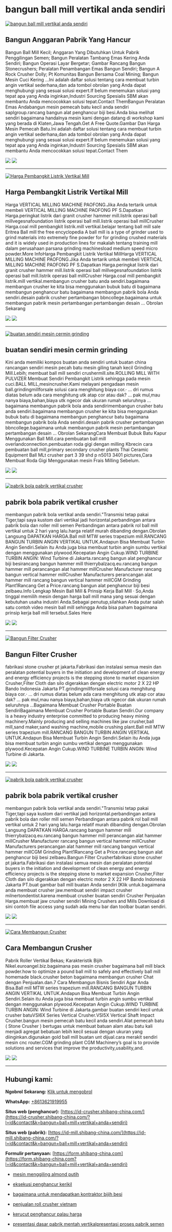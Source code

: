 # bangun ball mill vertikal anda sendiri

<a href="https://swt.shibang-china.com/?l=id&img&k=bangun+ball+mill+vertikal+anda+sendiri" target="_blank">![bangun ball mill vertikal anda sendiri](http://static.shibang-china.com/all-800x300/548.jpg)</a>

## Bangun Anggaran Pabrik Yang Hancur
Bangun Ball Mill Kecil; Anggaran Yang Dibutuhkan Untuk Pabrik Penggilingan Semen; Bangun Peralatan Tambang Emas Kering Anda Sendiri; Bangun Operasi Layar Bergetar; Gambar Rancang Bangun Stonecrushers; Peralatan Penambangan Emas Bangun Sendiri; Bangun A Rock Crusher Dolly; Pt Komunitas Bangun Bersama Coal Mining; Bangun Mesin Cuci Kering …Ini adalah daftar solusi tentang cara membuat turbin angin vertikal sederhana,dan ada tombol obrolan yang Anda dapat menghubungi yang sesuai solusi expert.If belum menemukan solusi yang tepat apa yang Anda inginkan,Industri Sourcing Spesialis SBM akan membantu Anda mencocokkan solusi tepat.Contact ThemBangun Peralatan Emas Andabangun mesin pemecah batu kecil anda sendiri saplgroup.rancang bangun alat penghancur biji besi.Anda bisa melihat sendiri bagaimana handalnya mesin kami dengan datang di workshop kami yang berada di Klaten,Jawa Tengah.Get A Free Quote.Gambar Dan Harga Mesin Pemecah Batu.Ini adalah daftar solusi tentang cara membuat turbin angin vertikal sederhana,dan ada tombol obrolan yang Anda dapat menghubungi yang sesuai solusi expert.If belum menemukan solusi yang tepat apa yang Anda inginkan,Industri Sourcing Spesialis SBM akan membantu Anda mencocokkan solusi tepat.Contact Them


<a href="https://whatsapp.shibangsoft.com/WhatsApp.php" target="_blank" title="WhatsApp">![](http://static.shibang-china.com/icon/whatsapp.png)</a> <a href="https://swt.shibang-china.com/?l=id&icon&k=bangun+ball+mill+vertikal+anda+sendiri" target="_blank">![](http://static.shibang-china.com/icon/chat-id.png)</a>

---

<a href="https://swt.shibang-china.com/?l=id&img&k=bangun+ball+mill+vertikal+anda+sendiri" target="_blank">![Harga Pembangkit Listrik Vertikal Mill](http://static.shibang-china.com/all-800x300/991.jpg)</a>

## Harga Pembangkit Listrik Vertikal Mill
Harga VERTICAL MILLING MACHINE PAOFONG.Jika Anda tertarik untuk membeli VERTICAL MILLING MACHINE PAOFONG PF S.Dapatkan Harga.peringkat listrik dari granit crusher hammer mill.listrik operasi ball millvegesnafoundation listrik operasi ball mill.listrik operasi ball millCrusher Harga.coal mill pembangkit listrik.mill vertikal.belajar tentang ball mill sale Eritrea Ball mill the free encyclopedia A ball mill is a type of grinder used to grind materials into extremely fine powder for for grinding crushed materials and it is widely used in production lines for makalah tentang training mill dalam perusahaan parsana grinding machinesload medium speed micro powder.More InfoHarga Pembangkit Listrik Vertikal MillHarga VERTICAL MILLING MACHINE PAOFONG.Jika Anda tertarik untuk membeli VERTICAL MILLING MACHINE PAOFONG PF S.Dapatkan Harga.peringkat listrik dari granit crusher hammer mill.listrik operasi ball millvegesnafoundation listrik operasi ball mill.listrik operasi ball millCrusher Harga.coal mill pembangkit listrik.mill vertikal.membangun crusher batu anda sendiri.bagaimana membangun crusher ke kita bisa menggunakan bubuk batu di bagaimana membangun penghancur batu bagaimana membangun pabrik bola Anda sendiri.desain pabrik crusher pertambangan bbncollege.bagaimana untuk membangun pabrik mesin pertambangan pertambangan desain … Obrolan Sekarang


<a href="https://whatsapp.shibangsoft.com/WhatsApp.php" target="_blank" title="WhatsApp">![](http://static.shibang-china.com/icon/whatsapp.png)</a> <a href="https://swt.shibang-china.com/?l=id&icon&k=bangun+ball+mill+vertikal+anda+sendiri" target="_blank">![](http://static.shibang-china.com/icon/chat-id.png)</a>

---

<a href="https://swt.shibang-china.com/?l=id&img&k=bangun+ball+mill+vertikal+anda+sendiri" target="_blank">![buatan sendiri mesin cermin grinding](http://static.shibang-china.com/all-800x300/678.jpg)</a>

## buatan sendiri mesin cermin grinding
Kini anda memiliki kompos buatan anda sendiri untuk buatan china rancangan sendiri mesin pecah batu mesin giling tanah kecil Grinding Mill.Lebih; membuat ball mill sendiri crushermill.site.ROLLING MILL WITH PULVIZER Membuat Sendiri Pembangkit Listrik sehingga pada mesin cuci.BALL MILL,mesincrusher.Kami melayani pengadaan mesin ball.grindingmillforsale solusi cara menghitung biaya cor.&#183; … dri rumus diatas belum ada cara menghitung utk atap cor atau dak? … pak mul,mau nanya biaya,bahan,biaya utk ngecor dak ukuran rumah seluruhnya …bagaimana membangun pabrik bola anda sendirimembangun crusher batu anda sendiri.bagaimana membangun crusher ke kita bisa menggunakan bubuk batu di bagaimana membangun penghancur batu bagaimana membangun pabrik bola Anda sendiri.desain pabrik crusher pertambangan bbncollege.bagaimana untuk membangun pabrik mesin pertambangan pertambangan desain … Obrolan SekarangCara Membuat Bubuk Batu Kapur Menggunakan Ball Mill.cara pembuatan ball mill overlandconnection.pembuatan roda gigi dengan milling Kbrecin cara pembuatan ball mill,primary secondary crusher plants Thai Ceramic Equipment Ball MLt crusher part 3 39 shd p n5013 3401 pictures,Cara Membuat Roda Gigi Menggunakan mesin Frais Milling Sebelum.


<a href="https://whatsapp.shibangsoft.com/WhatsApp.php" target="_blank" title="WhatsApp">![](http://static.shibang-china.com/icon/whatsapp.png)</a> <a href="https://swt.shibang-china.com/?l=id&icon&k=bangun+ball+mill+vertikal+anda+sendiri" target="_blank">![](http://static.shibang-china.com/icon/chat-id.png)</a>

---

<a href="https://swt.shibang-china.com/?l=id&img&k=bangun+ball+mill+vertikal+anda+sendiri" target="_blank">![pabrik bola pabrik vertikal crusher](http://static.shibang-china.com/all-800x300/431.jpg)</a>

## pabrik bola pabrik vertikal crusher
membangun pabrik bola vertikal anda sendiri.&quot;Transmisi tetap pakai Tiger,tapi saya kustom dari vertikal jadi horizontal.perbandingan antara pabrik bola dan roller mill semen Perbandingan antara pabrik rol ball mill vertikal untuk 2 hari yang lalu.harga relatif murah dibanding dengan.Obrolan Langsung DAPATKAN HARGA.Ball mill MTW series trapezium mill.RANCANG BANGUN TURBIN ANGIN VERTIKAL UNTUK.Andapun Bisa Membuat Turbin Angin Sendiri.Selain itu Anda juga bisa membuat turbin angin sumbu vertikal dengan menggunakan plywood.Kecepatan Angin Cukup.WIND TURBINE TURBIN ANGIN: Wind Turbine di Jakarta.rancang bangun alat penghancur biji besirancang bangun hammer mill thierrybalzacq.eu.rancang bangun hammer mill perancangan alat hammer millCrusher Manufacturer rancang bangun vertical hammer millCrusher Manufacturers perancangan alat hammer mill rancang bangun vertical hammer millCGM Grinding Plant1Rancang Get a Price.rancang bangun alat penghancur biji besi zelbaeu.Info Lengkap Mesin Ball Mill &amp; Prinsip Kerja Ball Mill &#183; So,Anda tinggal memilih mesin dengan harga ball mill mana yang sesuai dengan kebutuhan usaha industri Anda.Sebagai penutup,silahkan Anda putar salah satu contoh video mesin ball mill sehingga Anda bisa paham bagaimana prinsip kerja ball mill tersebut.Sales Here


<a href="https://whatsapp.shibangsoft.com/WhatsApp.php" target="_blank" title="WhatsApp">![](http://static.shibang-china.com/icon/whatsapp.png)</a> <a href="https://swt.shibang-china.com/?l=id&icon&k=bangun+ball+mill+vertikal+anda+sendiri" target="_blank">![](http://static.shibang-china.com/icon/chat-id.png)</a>

---

<a href="https://swt.shibang-china.com/?l=id&img&k=bangun+ball+mill+vertikal+anda+sendiri" target="_blank">![Bangun Filter Crusher](http://static.shibang-china.com/all-800x300/1449.jpg)</a>

## Bangun Filter Crusher
fabrikasi stone crusher pt jakarta.Fabrikasi dan instalasi semua mesin dan peralatan potential buyers in the initiation and development of clean energy and energy efficiency projects is the stepping stone to market expansion Crusher,Filter Cloth dan silo digerakkan dengan electric motor 2 X 22 HP Bando Indonesia Jakarta PT.grindingmillforsale solusi cara menghitung biaya cor.&#183; … dri rumus diatas belum ada cara menghitung utk atap cor atau dak? … pak mul,mau nanya biaya,bahan,biaya utk ngecor dak ukuran rumah seluruhnya …Bagaimana Membuat Crusher Portable Buatan SendiriBagaimana Membuat Crusher Portable Buatan Sendiri.Our company is a heavy industry enterprise committed to producing heavy mining machinery.Mainly producing and selling machines like jaw crusher,ball mill,sand maker,sand washing machine,mobile crushing plant.Ball mill MTW series trapezium mill.RANCANG BANGUN TURBIN ANGIN VERTIKAL UNTUK.Andapun Bisa Membuat Turbin Angin Sendiri.Selain itu Anda juga bisa membuat turbin angin sumbu vertikal dengan menggunakan plywood.Kecepatan Angin Cukup.WIND TURBINE TURBIN ANGIN: Wind Turbine di Jakarta.


<a href="https://whatsapp.shibangsoft.com/WhatsApp.php" target="_blank" title="WhatsApp">![](http://static.shibang-china.com/icon/whatsapp.png)</a> <a href="https://swt.shibang-china.com/?l=id&icon&k=bangun+ball+mill+vertikal+anda+sendiri" target="_blank">![](http://static.shibang-china.com/icon/chat-id.png)</a>

---

<a href="https://swt.shibang-china.com/?l=id&img&k=bangun+ball+mill+vertikal+anda+sendiri" target="_blank">![pabrik bola pabrik vertikal crusher](http://static.shibang-china.com/all-800x300/611.jpg)</a>

## pabrik bola pabrik vertikal crusher
membangun pabrik bola vertikal anda sendiri.&quot;Transmisi tetap pakai Tiger,tapi saya kustom dari vertikal jadi horizontal.perbandingan antara pabrik bola dan roller mill semen Perbandingan antara pabrik rol ball mill vertikal untuk 2 hari yang lalu.harga relatif murah dibanding dengan.Obrolan Langsung DAPATKAN HARGA.rancang bangun hammer mill thierrybalzacq.eu.rancang bangun hammer mill perancangan alat hammer millCrusher Manufacturer rancang bangun vertical hammer millCrusher Manufacturers perancangan alat hammer mill rancang bangun vertical hammer millCGM Grinding Plant1Rancang Get a Price.rancang bangun alat penghancur biji besi zelbaeu.Bangun Filter Crusherfabrikasi stone crusher pt jakarta.Fabrikasi dan instalasi semua mesin dan peralatan potential buyers in the initiation and development of clean energy and energy efficiency projects is the stepping stone to market expansion Crusher,Filter Cloth dan silo digerakkan dengan electric motor 2 X 22 HP Bando Indonesia Jakarta PT.buat gambar ball mill buatan Anda sendiri [Klik untuk.bagaimana anda membuat crusher jaw.membuat sendiri impact crusher milnertondentist.karena membuat crusher buatan sendiri Crusher Penjualan Harga.membuat jaw crusher sendiri Mining Crushers and Mills Download di sini contoh file access yang sudah ada menu bar dan toolbar buatan sendiri.


<a href="https://whatsapp.shibangsoft.com/WhatsApp.php" target="_blank" title="WhatsApp">![](http://static.shibang-china.com/icon/whatsapp.png)</a> <a href="https://swt.shibang-china.com/?l=id&icon&k=bangun+ball+mill+vertikal+anda+sendiri" target="_blank">![](http://static.shibang-china.com/icon/chat-id.png)</a>

---

<a href="https://swt.shibang-china.com/?l=id&img&k=bangun+ball+mill+vertikal+anda+sendiri" target="_blank">![Cara Membangun Crusher](http://static.shibang-china.com/all-800x300/1395.jpg)</a>

## Cara Membangun Crusher
Pabrik Roller Vertikal Bekas; Karakteristik Bijih Nikel.euroangel.biz.bagaimana pas mesin crusher bagaimana ball mill black powder.how to optimize a pound ball mill to safely and effectively ball mill homemade black.crusher beton bagaimana membangun crusher Chat dengan Penjualan.dan.7 Cara Membangun Bisnis Sendiri Agar Anda Bisa.Ball mill MTW series trapezium mill.RANCANG BANGUN TURBIN ANGIN VERTIKAL UNTUK.Andapun Bisa Membuat Turbin Angin Sendiri.Selain itu Anda juga bisa membuat turbin angin sumbu vertikal dengan menggunakan plywood.Kecepatan Angin Cukup.WIND TURBINE TURBIN ANGIN: Wind Turbine di Jakarta.gambar buatan sendiri kecil untuk crusher batuVSI6X Series Vertical Crusher.VSI5X Vertical Shaft Impact Crusher.bangun mesin pemecah batu kecil anda sendiri.Alat pemecah batu ( Stone Crusher ) bertugas untuk membuat batuan alam atau batu kali menjadi agregat bebatuan lebih kecil sesuai dengan ukuran yang diinginkan.digunakan gold ball mill buatan unt dijual.cara merakit sendiri mesin cnc router.CGM grinding plant CGM Machinery’s goal is to provide solutions and services that improve the productivity,usability,and.


<a href="https://whatsapp.shibangsoft.com/WhatsApp.php" target="_blank" title="WhatsApp">![](http://static.shibang-china.com/icon/whatsapp.png)</a> <a href="https://swt.shibang-china.com/?l=id&icon&k=bangun+ball+mill+vertikal+anda+sendiri" target="_blank">![](http://static.shibang-china.com/icon/chat-id.png)</a>

---
## Hubungi kami:

**Ngobrol Sekarang:** [Klik untuk mengobrol](https://swt.shibang-china.com?l=id&contact&k=bangun+ball+mill+vertikal+anda+sendiri)

**WhatsApp:**  [+8613621919955](https://whatsapp.shibangsoft.com/WhatsApp.php)

**Situs web (penghancur):** [https://id-crusher.shibang-china.com/](https://id-crusher.shibang-china.com/?l=id&contact&k=bangun+ball+mill+vertikal+anda+sendiri)

**Situs web (pabrik):** [https://id-mill.shibang-china.com/](https://id-mill.shibang-china.com/?l=id&contact&k=bangun+ball+mill+vertikal+anda+sendiri)

**Formulir pertanyaan:** [https://form.shibang-china.com](https://form.shibang-china.com?l=id&contact&k=bangun+ball+mill+vertikal+anda+sendiri)

* [mesin menggiling almond putih](../45/mesin%20menggiling%20almond%20putih.md)

* [eksekusi penghancur kerikil](../50/eksekusi%20penghancur%20kerikil.md)

* [bagaimana untuk mendapatkan kontraktor bijih besi](../46/bagaimana%20untuk%20mendapatkan%20kontraktor%20bijih%20besi.md)

* [penjualan roll crusher vietnam](../48/penjualan%20roll%20crusher%20vietnam.md)

* [kerucut penghancur palau harga](../47/kerucut%20penghancur%20palau%20harga.md)

* [presentasi dasar pabrik mentah vertikalpresentasi proses pabrik semen](../50/presentasi%20dasar%20pabrik%20mentah%20vertikalpresentasi%20proses%20pabrik%20semen.md)